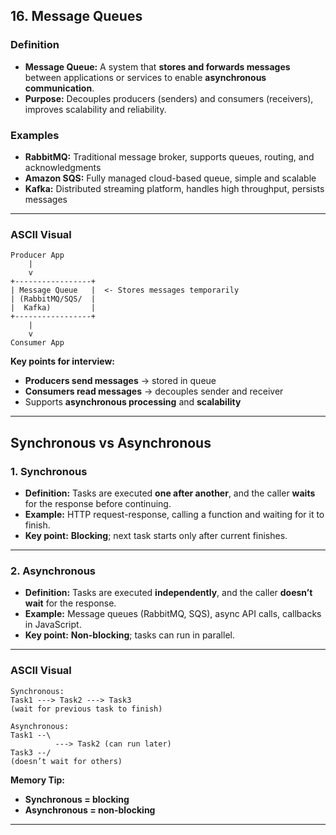 ## 16. Message Queues

### Definition

* **Message Queue:** A system that **stores and forwards messages** between applications or services to enable **asynchronous communication**.
* **Purpose:** Decouples producers (senders) and consumers (receivers), improves scalability and reliability.

### Examples

* **RabbitMQ:** Traditional message broker, supports queues, routing, and acknowledgments
* **Amazon SQS:** Fully managed cloud-based queue, simple and scalable
* **Kafka:** Distributed streaming platform, handles high throughput, persists messages

---

### ASCII Visual

```
Producer App
    |
    v
+-----------------+
| Message Queue   |  <- Stores messages temporarily
| (RabbitMQ/SQS/  |
|  Kafka)         |
+-----------------+
    |
    v
Consumer App
```

**Key points for interview:**

* **Producers send messages** → stored in queue
* **Consumers read messages** → decouples sender and receiver
* Supports **asynchronous processing** and **scalability**

---

## Synchronous vs Asynchronous

### 1. Synchronous

* **Definition:** Tasks are executed **one after another**, and the caller **waits** for the response before continuing.
* **Example:** HTTP request-response, calling a function and waiting for it to finish.
* **Key point:** **Blocking**; next task starts only after current finishes.

---

### 2. Asynchronous

* **Definition:** Tasks are executed **independently**, and the caller **doesn’t wait** for the response.
* **Example:** Message queues (RabbitMQ, SQS), async API calls, callbacks in JavaScript.
* **Key point:** **Non-blocking**; tasks can run in parallel.

---

### ASCII Visual

```
Synchronous:
Task1 ---> Task2 ---> Task3
(wait for previous task to finish)

Asynchronous:
Task1 --\
          ---> Task2 (can run later)
Task3 --/
(doesn’t wait for others)
```

**Memory Tip:**

* **Synchronous = blocking**
* **Asynchronous = non-blocking**

---